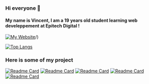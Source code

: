 ### Hi everyone 👋

#### My name is Vincent, I am a 19 years old student learning web develeppement at Epitech Digital ! 

[![My Website](https://raw.githubusercontent.com/Nakatox/<OWNER>/<OWNER>/readme_header.png "Header")](https://vincent-loron.com)/)

[![Top Langs](https://github-readme-stats.vercel.app/api/top-langs/?username=nakatox&layout=compact&show_icons=true&theme=dracula)](https://github.com/nakatox/github-readme-stats)

### Here is some of my project
[![Readme Card](https://github-readme-stats.vercel.app/api/pin/?username=nakatox&repo=django-habits&show_icons=true&theme=dracula)](https://github.com/nakatox/django-habits)
[![Readme Card](https://github-readme-stats.vercel.app/api/pin/?username=nakatox&repo=front-neocial&show_icons=true&theme=dracula)](https://github.com/nakatox/front-neocial)
[![Readme Card](https://github-readme-stats.vercel.app/api/pin/?username=nakatox&repo=server-node-neocial&show_icons=true&theme=dracula)](https://github.com/nakatox/server-node-neocial)
[![Readme Card](https://github-readme-stats.vercel.app/api/pin/?username=nakatox&repo=wallpaper-creator&show_icons=true&theme=dracula)](https://github.com/nakatox/wallpaper-creator)
[![Readme Card](https://github-readme-stats.vercel.app/api/pin/?username=nakatox&repo=tutube-ultime&show_icons=true&theme=dracula)](https://github.com/nakatox/tutube-ultime)

<!--
**Nakatox/Nakatox** is a ✨ _special_ ✨ repository because its `README.md` (this file) appears on your GitHub profile.

Here are some ideas to get you started:

- 🔭 I’m currently working on ...
- 🌱 I’m currently learning ...
- 👯 I’m looking to collaborate on ...
- 🤔 I’m looking for help with ...
- 💬 Ask me about ...
- 📫 How to reach me: ...
- 😄 Pronouns: ...
- ⚡ Fun fact: ...
-->
